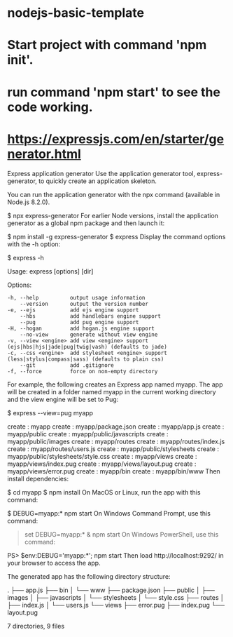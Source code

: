 # nodejs-basic-template 
<!-- # MongoDb database -->

# Start project with command 'npm init'.
# run command 'npm start' to see the code working.

# https://expressjs.com/en/starter/generator.html

Express application generator
Use the application generator tool, express-generator, to quickly create an application skeleton.

You can run the application generator with the npx command (available in Node.js 8.2.0).

$ npx express-generator
For earlier Node versions, install the application generator as a global npm package and then launch it:

$ npm install -g express-generator
$ express
Display the command options with the -h option:

$ express -h

  Usage: express [options] [dir]

  Options:

    -h, --help          output usage information
        --version       output the version number
    -e, --ejs           add ejs engine support
        --hbs           add handlebars engine support
        --pug           add pug engine support
    -H, --hogan         add hogan.js engine support
        --no-view       generate without view engine
    -v, --view <engine> add view <engine> support (ejs|hbs|hjs|jade|pug|twig|vash) (defaults to jade)
    -c, --css <engine>  add stylesheet <engine> support (less|stylus|compass|sass) (defaults to plain css)
        --git           add .gitignore
    -f, --force         force on non-empty directory
For example, the following creates an Express app named myapp. The app will be created in a folder named myapp in the current working directory and the view engine will be set to Pug:

$ express --view=pug myapp

   create : myapp
   create : myapp/package.json
   create : myapp/app.js
   create : myapp/public
   create : myapp/public/javascripts
   create : myapp/public/images
   create : myapp/routes
   create : myapp/routes/index.js
   create : myapp/routes/users.js
   create : myapp/public/stylesheets
   create : myapp/public/stylesheets/style.css
   create : myapp/views
   create : myapp/views/index.pug
   create : myapp/views/layout.pug
   create : myapp/views/error.pug
   create : myapp/bin
   create : myapp/bin/www
Then install dependencies:

$ cd myapp
$ npm install
On MacOS or Linux, run the app with this command:

$ DEBUG=myapp:* npm start
On Windows Command Prompt, use this command:

> set DEBUG=myapp:* & npm start
On Windows PowerShell, use this command:

PS> $env:DEBUG='myapp:*'; npm start
Then load http://localhost:9292/ in your browser to access the app.

The generated app has the following directory structure:

.
├── app.js
├── bin
│   └── www
├── package.json
├── public
│   ├── images
│   ├── javascripts
│   └── stylesheets
│       └── style.css
├── routes
│   ├── index.js
│   └── users.js
└── views
    ├── error.pug
    ├── index.pug
    └── layout.pug

7 directories, 9 files